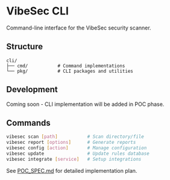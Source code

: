 # VibeSec CLI

Command-line interface for the VibeSec security scanner.

## Structure

```
cli/
├── cmd/           # Command implementations
└── pkg/           # CLI packages and utilities
```

## Development

Coming soon - CLI implementation will be added in POC phase.

## Commands

```bash
vibesec scan [path]           # Scan directory/file
vibesec report [options]      # Generate reports
vibesec config [action]       # Manage configuration
vibesec update                # Update rules database
vibesec integrate [service]   # Setup integrations
```

See [POC_SPEC.md](../docs/POC_SPEC.md) for detailed implementation plan.
